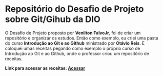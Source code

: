 # Repositório do Desafio de Projeto sobre Git/Gihub da DIO

O Desafio de Projeto proposto por **Venilton FalvoJr**, foi de criar um repositório e organizar os estudos.
Então como exemplo, eu criei uma pasta do curso **Introdução ao Git e ao Github** ministrado por **Otávio Reis**. E coloquei umas receitas pegando como exemplo o próprio curso de Introdução ao Git e ao Github, onde o professor criou um repositório de receitas. 

**Link para acessar as receitas: [Acessar](https://github.com/jonas-holanda/dio-desafio-primeiro-repositorio/tree/main/Introdu%C3%A7%C3%A3o%20ao%20Git%20e%20ao%20Github/receitas)**

